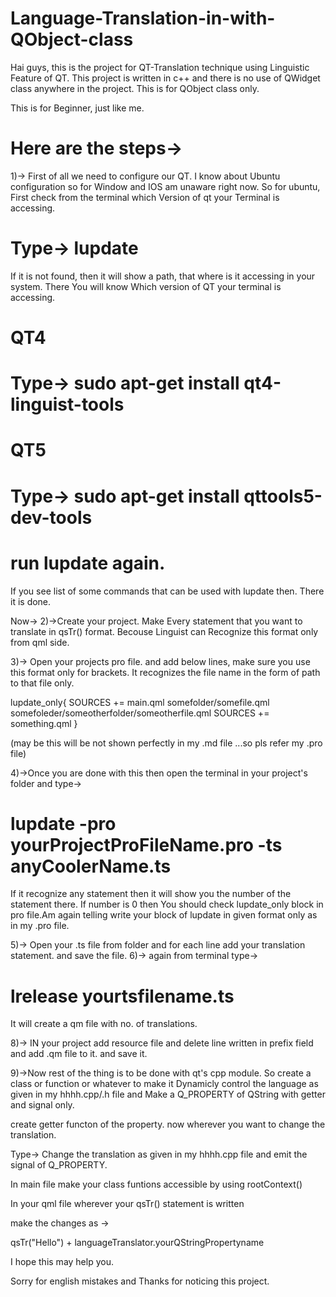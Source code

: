 # Language-Translation-in-with-QObject-class
Hai guys, this is the project for QT-Translation technique using Linguistic Feature of QT. This project is written in c++ and there is no use of QWidget class anywhere in the project. This is for QObject class only.

This is for Beginner, just like me.

# Here are the steps->
1)-> First of all we need to configure our QT. I know about Ubuntu configuration so for Window and IOS am unaware right now. So for ubuntu, First check from the terminal which Version of qt your Terminal is accessing. 
# Type-> lupdate
If it is not found, then it will show a path, that where is it accessing in your system. There You will know Which version of QT your terminal is accessing.

# QT4
# Type-> sudo apt-get install qt4-linguist-tools


# QT5
# Type-> sudo apt-get install qttools5-dev-tools

# run lupdate again.
If you see list of some commands that can be used with lupdate then. There it is done.


Now->
2)->Create your project. Make Every statement that you want to translate in qsTr() format. Becouse Linguist can Recognize this format only from qml side.

3)-> Open your projects pro file. and add below lines, make sure you use this format only for brackets. It recognizes the file name in the form of path to that file only.

lupdate_only{
 SOURCES += main.qml somefolder/somefile.qml somefoleder/someotherfolder/someotherfile.qml
 SOURCES += something.qml
}

(may be this will be not shown perfectly in my .md file ...so pls refer my .pro file)

4)->Once you are done with this then open the terminal in your project's folder and type->
# lupdate -pro yourProjectProFileName.pro -ts anyCoolerName.ts

If it recognize any statement then it will show you the number of the statement there. If number is 0 then You should check lupdate_only block in pro file.Am again telling write your block of lupdate in given format only as in my .pro file.

5)-> Open your .ts file from folder and for each line add your translation statement. and save the file. 
6)-> again from terminal type->
# lrelease yourtsfilename.ts
It will create a qm file with no. of translations.


8)-> IN your project add resource file and delete line written in prefix field and add .qm file to it. and save it. 

9)->Now rest of the thing is to be done with qt's cpp module. So create a class or function or whatever to make it Dynamicly control the language as given in my hhhh.cpp/.h file and Make a Q_PROPERTY of QString with getter and signal only.

create getter functon of the property.
now wherever you want to change the translation.

Type->
 Change the translation as given in my hhhh.cpp file and emit the signal of Q_PROPERTY.
 
 In main file make your class funtions accessible by using rootContext()
 
 In your qml file wherever your qsTr() statement is written
 
 make the changes as -> 
 
 qsTr("Hello") + languageTranslator.yourQStringPropertyname
 
 
 
 I hope this may help you. 
 
 Sorry for english mistakes and Thanks for noticing this project.


